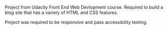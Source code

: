 Project from Udacity Front End Web Devlopment course. Required to build a blog site that has a variety of HTML and CSS features.

Project was required to be responsive and pass accessibility testing.